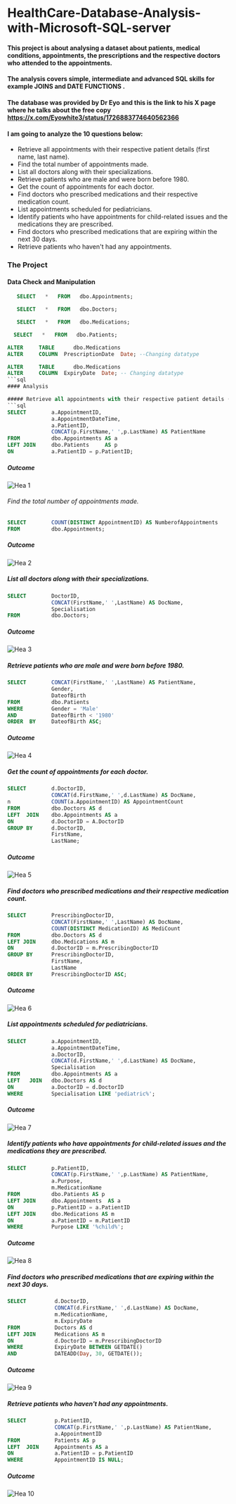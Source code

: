 # HealthCare-Database-Analysis-with-Microsoft-SQL-server
#### This project is about analysing a dataset about patients, medical conditions,  appointments, the  prescriptions and the respective doctors who attended to the appointments.
#### The analysis covers simple, intermediate and advanced SQL skills for example JOINS and  DATE FUNCTIONS .
#### The database was provided by Dr Eyo and this is the link to his X page where he talks about the free copy https://x.com/Eyowhite3/status/1726883774640562366

#### I am going to analyze the  10 questions below:

- Retrieve all appointments with their respective patient details (first name, last name).
- Find the total number of appointments made.
- List all doctors along with their specializations.
- Retrieve patients who are male and were born before 1980.
- Get the count of appointments for each doctor.
- Find doctors who prescribed medications and their respective medication count.
- List appointments scheduled for pediatricians.
- Identify patients who have appointments for child-related issues and the medications they are prescribed.
- Find doctors who prescribed medications that are expiring within the next 30 days.
- Retrieve patients who haven't had any appointments.

### The Project
#### Data Check and Manipulation
```sql
   SELECT   *   FROM   dbo.Appointments;
```
```sql
   SELECT   *   FROM   dbo.Doctors;
```
```sql
   SELECT   *   FROM   dbo.Medications;
```
```sql
  SELECT   *   FROM   dbo.Patients;
```

```sql
ALTER     TABLE      dbo.Medications
ALTER     COLUMN  PrescriptionDate  Date; --Changing datatype
```
```sql
ALTER     TABLE      dbo.Medications
ALTER     COLUMN  ExpiryDate  Date; -- Changing datatype
```sql
#### Analysis

##### Retrieve all appointments with their respective patient details (first name, last name).
```sql
SELECT        a.AppointmentID,
              a.AppointmentDateTime,
              a.PatientID,
              CONCAT(p.FirstName,' ',p.LastName) AS PatientName
FROM          dbo.Appointments AS a
LEFT JOIN     dbo.Patients     AS p
ON            a.PatientID = p.PatientID;
```
##### Outcome
![Hea 1](https://github.com/richardmukechiwa/HealthCare-Dataset-Analysis-with-Microsoft-SQL-server/assets/131812176/fa9cb545-2d41-49a9-982a-6e2c92cb8251)

###### Find the total number of appointments made.
```sql
SELECT        COUNT(DISTINCT AppointmentID) AS NumberofAppointments
FROM          dbo.Appointments;
 ```
##### Outcome
 ![Hea 2](https://github.com/richardmukechiwa/HealthCare-Dataset-Analysis-with-Microsoft-SQL-server/assets/131812176/8bcf89a7-3622-4eeb-aa9d-6cb67426b647) 
 
##### List all doctors along with their specializations.
```sql
SELECT        DoctorID,
              CONCAT(FirstName,' ',LastName) AS DocName,
              Specialisation
FROM          dbo.Doctors;
```
##### Outcome
![Hea 3](https://github.com/richardmukechiwa/HealthCare-Dataset-Analysis-with-Microsoft-SQL-server/assets/131812176/fa4e71a6-694f-4738-ba3e-03760b01661c)

##### Retrieve patients who are male and were born before 1980.
```sql
SELECT        CONCAT(FirstName,' ',LastName) AS PatientName,
              Gender,
              DateofBirth
FROM          dbo.Patients
WHERE         Gender = 'Male'
AND           DateofBirth < '1980'
ORDER  BY     DateofBirth ASC;
```
##### Outcome
![Hea 4](https://github.com/richardmukechiwa/HealthCare-Dataset-Analysis-with-Microsoft-SQL-server/assets/131812176/451e6a10-ceab-4ac6-b95f-2e1be9b875e7)

##### Get the count of appointments for each doctor.
```sql
SELECT        d.DoctorID,
              CONCAT(d.FirstName,' ',d.LastName) AS DocName,
n             COUNT(a.AppointmentID) AS AppointmentCount
FROM          dbo.Doctors AS d
LEFT  JOIN    dbo.Appointments AS a
ON            d.DoctorID = A.DoctorID
GROUP BY      d.DoctorID,
              FirstName,
              LastName;
```
##### Outcome
![Hea 5](https://github.com/richardmukechiwa/HealthCare-Dataset-Analysis-with-Microsoft-SQL-server/assets/131812176/bb6da9e6-494d-4610-9a6f-fcebe35d6276)
              
##### Find doctors who prescribed medications and their respective medication count.
```sql
SELECT        PrescribingDoctorID,
              CONCAT(FirstName,' ',LastName) AS DocName,
			  COUNT(DISTINCT MedicationID) AS MediCount
FROM          dbo.Doctors AS d
LEFT JOIN     dbo.Medications AS m
ON            d.DoctorID = m.PrescribingDoctorID
GROUP BY      PrescribingDoctorID,
              FirstName,
              LastName
ORDER BY      PrescribingDoctorID ASC;
```
##### Outcome
 ![Hea 6](https://github.com/richardmukechiwa/HealthCare-Dataset-Analysis-with-Microsoft-SQL-server/assets/131812176/03f03323-d38b-49d1-948c-f701dc0c32f8) 
 
##### List appointments scheduled for pediatricians.
```sql
SELECT        a.AppointmentID,
              a.AppointmentDateTime,
              a.DoctorID,
              CONCAT(d.FirstName,' ',d.LastName) AS DocName,
              Specialisation
FROM          dbo.Appointments AS a
LEFT   JOIN   dbo.Doctors AS d
ON            a.DoctorID = d.DoctorID
WHERE         Specialisation LIKE 'pediatric%';
```
##### Outcome
![Hea 7](https://github.com/richardmukechiwa/HealthCare-Dataset-Analysis-with-Microsoft-SQL-server/assets/131812176/4bff8ab9-c52a-4ff2-87f6-0efec38bd7e5)

##### Identify patients who have appointments for child-related issues and the medications they are prescribed.
```sql
SELECT        p.PatientID,
              CONCAT(p.FirstName,' ',p.LastName) AS PatientName,
              a.Purpose,
              m.MedicationName
FROM          dbo.Patients AS p
LEFT JOIN     dbo.Appointments  AS a
ON            p.PatientID = a.PatientID
LEFT JOIN     dbo.Medications AS m
ON            a.PatientID = m.PatientID
WHERE         Purpose LIKE '%child%';
```
##### Outcome
![Hea 8](https://github.com/richardmukechiwa/HealthCare-Dataset-Analysis-with-Microsoft-SQL-server/assets/131812176/e88c30a6-b924-4236-8705-d7f3e2c6382e)

##### Find doctors who prescribed medications that are expiring within the next 30 days.
```sql
SELECT         d.DoctorID,
               CONCAT(d.FirstName,' ',d.LastName) AS DocName,
               m.MedicationName,
               m.ExpiryDate
FROM           Doctors AS d
LEFT JOIN      Medications AS m
ON             d.DoctorID = m.PrescribingDoctorID
WHERE          ExpiryDate BETWEEN GETDATE() 
AND            DATEADD(Day, 30, GETDATE());
```
##### Outcome
![Hea 9](https://github.com/richardmukechiwa/HealthCare-Dataset-Analysis-with-Microsoft-SQL-server/assets/131812176/e355ee48-694a-4a6c-9ef5-8e627f075c49)

##### Retrieve patients who haven't had any appointments.
```sql
SELECT         p.PatientID,
               CONCAT(p.FirstName,' ',p.LastName) AS PatientName,
               a.AppointmentID
FROM           Patients AS p
LEFT  JOIN     Appointments AS a
ON             a.PatientID = p.PatientID
WHERE          AppointmentID IS NULL;
```
##### Outcome
![Hea 10](https://github.com/richardmukechiwa/HealthCare-Dataset-Analysis-with-Microsoft-SQL-server/assets/131812176/126dfb76-8d1c-4d94-ae3a-a8c8b9f65c66)







